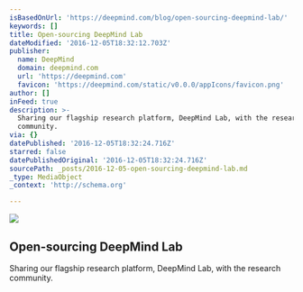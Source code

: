 ```yaml
---
isBasedOnUrl: 'https://deepmind.com/blog/open-sourcing-deepmind-lab/'
keywords: []
title: Open-sourcing DeepMind Lab
dateModified: '2016-12-05T18:32:12.703Z'
publisher:
  name: DeepMind
  domain: deepmind.com
  url: 'https://deepmind.com'
  favicon: 'https://deepmind.com/static/v0.0.0/appIcons/favicon.png'
author: []
inFeed: true
description: >-
  Sharing our flagship research platform, DeepMind Lab, with the research
  community.
via: {}
datePublished: '2016-12-05T18:32:24.716Z'
starred: false
datePublishedOriginal: '2016-12-05T18:32:24.716Z'
sourcePath: _posts/2016-12-05-open-sourcing-deepmind-lab.md
_type: MediaObject
_context: 'http://schema.org'

---
```

<article style=""><img src="https://storage.googleapis.com/deepmind-live-cms/images/DMLab-Blog-Logo-FINAL-161202-r01%2520%25281%2529%2520%25281%2529%2520%25281%2529.width-600.png" /><h1>Open-sourcing DeepMind Lab</h1><p>Sharing our flagship research platform, DeepMind Lab, with the research community.</p></article>